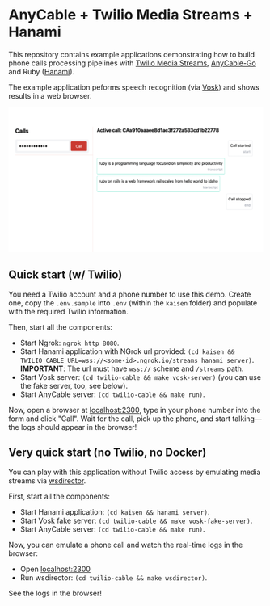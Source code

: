 # AnyCable + Twilio Media Streams + Hanami

This repository contains example applications demonstrating how to build phone calls processing pipelines with [Twilio Media Streams][], [AnyCable-Go][] and Ruby ([Hanami][]).

The example application peforms speech recognition (via [Vosk][]) and shows results in a web browser.

![](.github/assets/twilio-cable.png)

## Quick start (w/ Twilio)

You need a Twilio account and a phone number to use this demo. Create one, copy the `.env.sample` into `.env` (within the `kaisen` folder) and populate with the required Twilio information.

Then, start all the components:

- Start Ngrok: `ngrok http 8080`.
- Start Hanami application with NGrok url provided: `(cd kaisen && TWILIO_CABLE_URL=wss://<some-id>.ngrok.io/streams hanami server)`. **IMPORTANT**: The url must have `wss://` scheme and `/streams` path.
- Start Vosk server: `(cd twilio-cable && make vosk-server)` (you can use the fake server, too, see below).
- Start AnyCable server: `(cd twilio-cable && make run)`.

Now, open a browser at [localhost:2300](http://localhost:2300), type in your phone number into the form and click "Call". Wait for the call, pick up the phone, and start talking—the logs should appear in the browser!

## Very quick start (no Twilio, no Docker)

You can play with this application without Twilio access by emulating media streams via [wsdirector][].

First, start all the components:

- Start Hanami application: `(cd kaisen && hanami server)`.
- Start Vosk fake server: `(cd twilio-cable && make vosk-fake-server)`.
- Start AnyCable server: `(cd twilio-cable && make run)`.

Now, you can emulate a phone call and watch the real-time logs in the browser:

- Open [localhost:2300](http://localhost:2300)
- Run wsdirector: `(cd twilio-cable && make wsdirector)`.

See the logs in the browser!

[Twilio Media Streams]: https://www.twilio.com/docs/voice/api/media-streams
[AnyCable-Go]: https://github.com/anycable/anycable-go
[Hanami]: https://hanamirb.org
[wsdirector]: https://github.com/palkan/wsdirector
[Vosk]: https://github.com/alphacep/vosk-server
